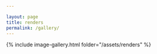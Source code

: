 ```yaml
---

layout: page
title: renders
permalink: /gallery/
---
```


{% include image-gallery.html folder="/assets/renders" %}
